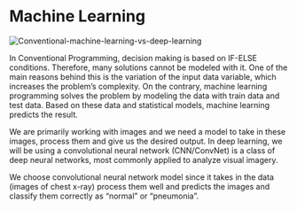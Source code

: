 # Machine Learning
![Conventional-machine-learning-vs-deep-learning](https://user-images.githubusercontent.com/84524153/138568406-ea33abaa-3e03-4d22-90e8-64034431f6df.png)





In Conventional Programming, decision making is based on IF-ELSE conditions. Therefore, many solutions cannot be modeled with it. One of the main reasons behind this is the variation of the input data variable, which increases the problem’s complexity. On the contrary, machine learning programming solves the problem by modeling the data with train data and test data. Based on these data and statistical models, machine learning predicts the result.

We are primarily working with images and we need a model to take in these images, process them and give us the desired output.
In deep learning, we will be using a convolutional neural network (CNN/ConvNet) is a class of deep neural networks, most commonly applied to analyze visual imagery.

We choose convolutional neural network model since it takes in the data (images of chest x-ray) process them well  and predicts the images and classify them correctly as “normal” or “pneumonia”.
 
